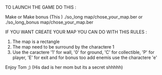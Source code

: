 TO LAUNCH THE GAME DO THIS :

Make or Make bonus (This )
./so_long map/chose_your_map.ber or ./so_long_bonus map/chose_your_map.ber

IF YOU WANT CREATE YOUR MAP YOU CAN DO WITH THIS RULES :

1. The map is a rectangle
2. The map need to be surround by the charactere 1
3. Use the caractere '1' for wall, '0' for ground, 'C'  for collectible, 'P' for player, 'E' for exit and for bonus too add enemis use the charactere 'e'

Enjoy Tom ;) (His dad is her mom but its a secret shhhhh)
